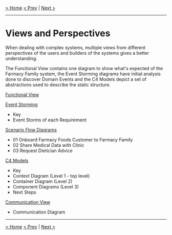 [> Home](../README.md)
[< Prev](../4.ADRs/README.md)  |  [Next >](FunctionalView/README.md)

---

# Views and Perspectives

When dealing with complex systems, multiple views from different perspectives of the users and builders of the systems gives a better understanding.

The Functional View contains one diagram to show what's expected of the Farmacy Family system, the Event Storming diagrams have initial analysis done to discover Domain Events and the C4 Models depict a set of abstractions used to describe the static structure. 

[Functional View](FunctionalView/README.md)

[Event Storming](EventStorming/README.md)

- Key
- Event Storms of each Requirement

[Scenario Flow Diagrams](scenarios/README.md)

- 01  Onboard Farmacy Foods Customer to Farmacy Family
- 02  Share Medical Data with Clinic
- 03 Request Dietician Advice

[C4 Models](C4Models/README.md)

- Key
- Context Diagram (Level 1 - top level)
- Container Diagram (Level 2)
- Component Diagrams (Level 3)
- Next Steps

[Communication View](CommunicationView/README.md)

- Communication Diagram


------

[> Home](../README.md)
[< Prev](../4.ADRs/README.md)  |  [Next >](FunctionalView/README.md)
